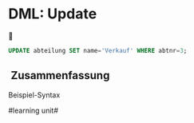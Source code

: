 # DML: Update
🔄
```sql
UPDATE abteilung SET name='Verkauf' WHERE abtnr=3;
```

##  Zusammenfassung
Beispiel-Syntax

#learning unit#